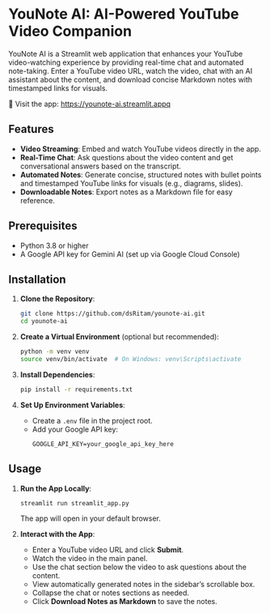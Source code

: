 # YouNote AI: AI-Powered YouTube Video Companion

YouNote AI is a Streamlit web application that enhances your YouTube video-watching experience by providing real-time chat and automated note-taking. Enter a YouTube video URL, watch the video, chat with an AI assistant about the content, and download concise Markdown notes with timestamped links for visuals.

🔗 Visit the app: https://younote-ai.streamlit.appq

## Features
- **Video Streaming**: Embed and watch YouTube videos directly in the app.
- **Real-Time Chat**: Ask questions about the video content and get conversational answers based on the transcript.
- **Automated Notes**: Generate concise, structured notes with bullet points and timestamped YouTube links for visuals (e.g., diagrams, slides).
- **Downloadable Notes**: Export notes as a Markdown file for easy reference.

## Prerequisites
- Python 3.8 or higher
- A Google API key for Gemini AI (set up via Google Cloud Console)

## Installation
1. **Clone the Repository**:
   ```bash
   git clone https://github.com/dsRitam/younote-ai.git
   cd younote-ai
   ```

2. **Create a Virtual Environment** (optional but recommended):
   ```bash
   python -m venv venv
   source venv/bin/activate  # On Windows: venv\Scripts\activate
   ```

3. **Install Dependencies**:
   ```bash
   pip install -r requirements.txt
   ```

4. **Set Up Environment Variables**:
   - Create a `.env` file in the project root.
   - Add your Google API key:
     ```
     GOOGLE_API_KEY=your_google_api_key_here
     ```

## Usage
1. **Run the App Locally**:
   ```bash
   streamlit run streamlit_app.py
   ```
   The app will open in your default browser.

2. **Interact with the App**:
   - Enter a YouTube video URL and click **Submit**.
   - Watch the video in the main panel.
   - Use the chat section below the video to ask questions about the content.
   - View automatically generated notes in the sidebar’s scrollable box.
   - Collapse the chat or notes sections as needed.
   - Click **Download Notes as Markdown** to save the notes.
